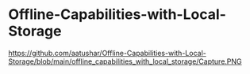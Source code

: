 # Offline-Capabilities-with-Local-Storage
https://github.com/aatushar/Offline-Capabilities-with-Local-Storage/blob/main/offline_capabilities_with_local_storage/Capture.PNG
